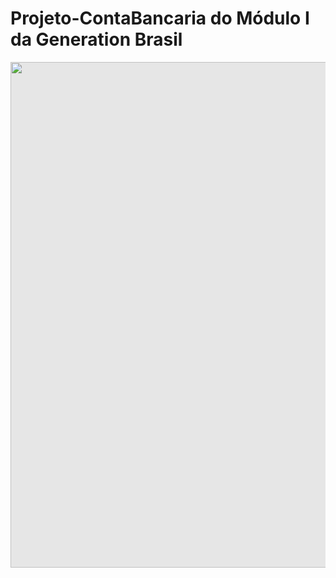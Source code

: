# Projeto-ContaBancaria do Módulo I da Generation Brasil

<img style="display: block;-webkit-user-select: none;margin: auto;cursor: zoom-out;background-color: hsl(0, 0%, 90%);transition: background-color 300ms;" src="file:///C:/Users/user/Downloads/Untitled-Project-_4_.webp" width="1079" height="809">
